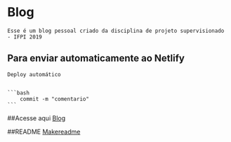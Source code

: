 # Blog 

	Esse é um blog pessoal criado da disciplina de projeto supervisionado - IFPI 2019

## Para enviar automaticamente ao Netlify

	Deploy automático


	```bash 
		commit -m "comentario"
	```


##Acesse aqui
	[Blog](https://develi.netlify.com/)

##README
	[Makereadme](https://www.makeareadme.com/)